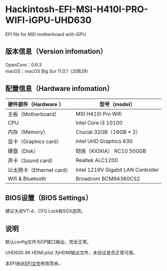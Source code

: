 # Hackintosh-EFI-MSI-H410I-PRO-WIFI-iGPU-UHD630
EFI file for MSI motherboard with iGPU  
## 版本信息（Version infomation）  
OpenCore：0.6.3  
macOS：macOS Big Sur 11.0.1（20B29）

## 配置信息（Hardware infomation）  

| 硬件部件（Hardware ）     | 型号（model）                      |
| :------------------------ | ---------------------------------- |
| 主板（Motherboard）       | MSI H410I Pro Wifi                 |
| CPU                       | Intel Core i3 10100                |
| 内存（Memory）            | Crucial 32GB（16GB * 2）           |
| 显卡（Graphics card）     | Intel UHD Graphics 630             |
| 硬盘（Disk）              | 铠侠（KIOXIA） RC10 500GB          |
| 声卡（Sound card）        | Realtek ALC1200                    |
| 以太网卡（Ethernet card） | Intel 1219V Gigabit LAN Controller |
| Wifi & Bluetooth          | Broadcom BCM94360CS2               |
## BIOS设置（BIOS Settings）

建议关闭VT-d、CFG Lock和SGX选项。

## 说明

默认config文件为DP接口输出，完全正常。

UHD630 4K HDMI.plist 为HDMI输出文件，未验证是否正常可用。



本EFI由此[EFI文件](https://github.com/cheneyxx/Hackintosh-10400-B460M-MORTAR)修改而来。
